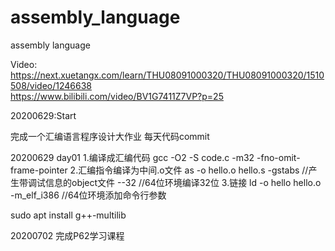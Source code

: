 # assembly_language
assembly language

Video:  
https://next.xuetangx.com/learn/THU08091000320/THU08091000320/1510508/video/1246638     
https://www.bilibili.com/video/BV1G7411Z7VP?p=25

20200629:Start

完成一个汇编语言程序设计大作业
每天代码commit

20200629 day01
1.编译成汇编代码 
    gcc -O2 -S code.c -m32 -fno-omit-frame-pointer
2.汇编指令编译为中间.o文件
    as -o hello.o hello.s
    -gstabs //产生带调试信息的object文件
    --32    //64位环境编译32位
3.链接
    ld -o hello hello.o
    -m_elf_i386 //64位环境添加命令行参数
    
sudo apt install g++-multilib

20200702
完成P62学习课程
